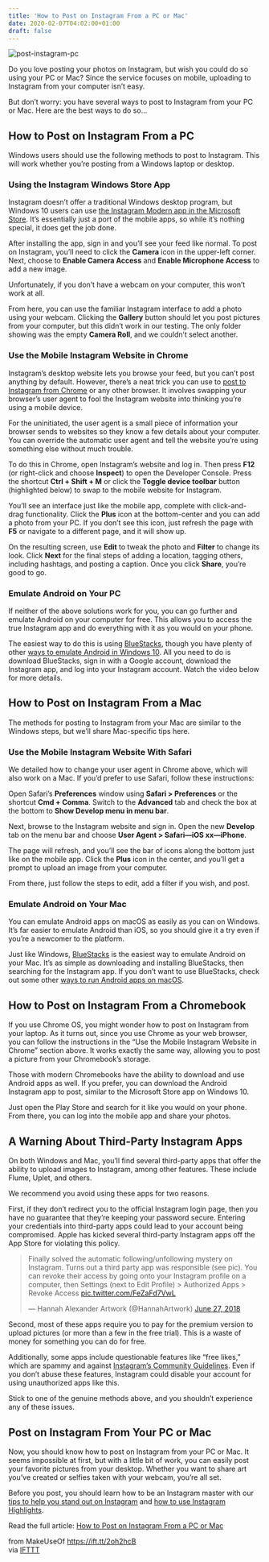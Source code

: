```yaml
---
title: 'How to Post on Instagram From a PC or Mac'
date: 2020-02-07T04:02:00+01:00
draft: false
---
```


![post-instagram-pc](https://static.makeuseof.com/wp-content/uploads/2018/08/post-instagram-pc.jpg)

Do you love posting your photos on Instagram, but wish you could do so using your PC or Mac? Since the service focuses on mobile, uploading to Instagram from your computer isn’t easy.

But don’t worry: you have several ways to post to Instagram from your PC or Mac. Here are the best ways to do so…

How to Post on Instagram From a PC
----------------------------------

Windows users should use the following methods to post to Instagram. This will work whether you’re posting from a Windows laptop or desktop.

### Using the Instagram Windows Store App

Instagram doesn’t offer a traditional Windows desktop program, but Windows 10 users can use [the Instagram Modern app in the Microsoft Store](https://www.microsoft.com/en-us/p/instagram/9nblggh5l9xt). It’s essentially just a port of the mobile apps, so while it’s nothing special, it does get the job done.

After installing the app, sign in and you’ll see your feed like normal. To post on Instagram, you’ll need to click the **Camera** icon in the upper-left corner. Next, choose to **Enable Camera Access** and **Enable Microphone Access** to add a new image.

Unfortunately, if you don’t have a webcam on your computer, this won’t work at all.

From here, you can use the familiar Instagram interface to add a photo using your webcam. Clicking the **Gallery** button should let you post pictures from your computer, but this didn’t work in our testing. The only folder showing was the empty **Camera Roll**, and we couldn’t select another.

### Use the Mobile Instagram Website in Chrome

Instagram’s desktop website lets you browse your feed, but you can’t post anything by default. However, there’s a neat trick you can use to [post to Instagram from Chrome](//www.makeuseof.com/tag/use-trick-post-instagram-chrome/) or any other browser. It involves swapping your browser’s user agent to fool the Instagram website into thinking you’re using a mobile device.

For the uninitiated, the user agent is a small piece of information your browser sends to websites so they know a few details about your computer. You can override the automatic user agent and tell the website you’re using something else without much trouble.

To do this in Chrome, open Instagram’s website and log in. Then press **F12** (or right-click and choose **Inspect**) to open the Developer Console. Press the shortcut **Ctrl + Shift + M** or click the **Toggle device toolbar** button (highlighted below) to swap to the mobile website for Instagram.

You’ll see an interface just like the mobile app, complete with click-and-drag functionality. Click the **Plus** icon at the bottom-center and you can add a photo from your PC. If you don’t see this icon, just refresh the page with **F5** or navigate to a different page, and it will show up.

On the resulting screen, use **Edit** to tweak the photo and **Filter** to change its look. Click **Next** for the final steps of adding a location, tagging others, including hashtags, and posting a caption. Once you click **Share**, you’re good to go.

### Emulate Android on Your PC

If neither of the above solutions work for you, you can go further and emulate Android on your computer for free. This allows you to access the true Instagram app and do everything with it as you would on your phone.

The easiest way to do this is using [BlueStacks](https://www.bluestacks.com/), though you have plenty of other [ways to emulate Android in Windows 10](//www.makeuseof.com/tag/best-android-emulator-windows-10/). All you need to do is download BlueStacks, sign in with a Google account, download the Instagram app, and log into your Instagram account. Watch the video below for more details.

How to Post on Instagram From a Mac
-----------------------------------

The methods for posting to Instagram from your Mac are similar to the Windows steps, but we’ll share Mac-specific tips here.

### Use the Mobile Instagram Website With Safari

We detailed how to change your user agent in Chrome above, which will also work on a Mac. If you’d prefer to use Safari, follow these instructions:

Open Safari’s **Preferences** window using **Safari > Preferences** or the shortcut **Cmd + Comma**. Switch to the **Advanced** tab and check the box at the bottom to **Show Develop menu in menu bar**.

Next, browse to the Instagram website and sign in. Open the new **Develop** tab on the menu bar and choose **User Agent > Safari—iOS xx—iPhone**.

The page will refresh, and you’ll see the bar of icons along the bottom just like on the mobile app. Click the **Plus** icon in the center, and you’ll get a prompt to upload an image from your computer.

From there, just follow the steps to edit, add a filter if you wish, and post.

### Emulate Android on Your Mac

You can emulate Android apps on macOS as easily as you can on Windows. It’s far easier to emulate Android than iOS, so you should give it a try even if you’re a newcomer to the platform.

Just like Windows, [BlueStacks](https://www.bluestacks.com/) is the easiest way to emulate Android on your Mac. It’s as simple as downloading and installing BlueStacks, then searching for the Instagram app. If you don’t want to use BlueStacks, check out some other [ways to run Android apps on macOS](//www.makeuseof.com/tag/run-android-apps-mac-os/).

How to Post on Instagram From a Chromebook
------------------------------------------

If you use Chrome OS, you might wonder how to post on Instagram from your laptop. As it turns out, since you use Chrome as your web browser, you can follow the instructions in the “Use the Mobile Instagram Website in Chrome” section above. It works exactly the same way, allowing you to post a picture from your Chromebook’s storage.

Those with modern Chromebooks have the ability to download and use Android apps as well. If you prefer, you can download the Android Instagram app to post, similar to the Microsoft Store app on Windows 10.

Just open the Play Store and search for it like you would on your phone. From there, you can log into the mobile app and share your photos.

A Warning About Third-Party Instagram Apps
------------------------------------------

On both Windows and Mac, you’ll find several third-party apps that offer the ability to upload images to Instagram, among other features. These include Flume, Uplet, and others.

We recommend you avoid using these apps for two reasons.

First, if they don’t redirect you to the official Instagram login page, then you have no guarantee that they’re keeping your password secure. Entering your credentials into third-party apps could lead to your account being compromised. Apple has kicked several third-party Instagram apps off the App Store for violating this policy.

> Finally solved the automatic following/unfollowing mystery on Instagram. Turns out a third party app was responsible (see pic). You can revoke their access by going onto your Instagram profile on a computer, then Settings (next to Edit Profile) > Authorized Apps > Revoke Access [pic.twitter.com/FeZaFd7VwL](https://t.co/FeZaFd7VwL)
> 
> — Hannah Alexander Artwork (@HannahArtwork) [June 27, 2018](https://twitter.com/HannahArtwork/status/1011945579801382912?ref_src=twsrc%5Etfw)

Second, most of these apps require you to pay for the premium version to upload pictures (or more than a few in the free trial). This is a waste of money for something you can do for free.

Additionally, some apps include questionable features like “free likes,” which are spammy and against [Instagram’s Community Guidelines](https://help.instagram.com/477434105621119). Even if you don’t abuse these features, Instagram could disable your account for using unauthorized apps like this.

Stick to one of the genuine methods above, and you shouldn’t experience any of these issues.

Post on Instagram From Your PC or Mac
-------------------------------------

Now, you should know how to post on Instagram from your PC or Mac. It seems impossible at first, but with a little bit of work, you can easily post your favorite pictures from your desktop. Whether you want to share art you’ve created or selfies taken with your webcam, you’re all set.

Before you post, you should learn how to be an Instagram master with our [tips to help you stand out on Instagram](//www.makeuseof.com/tag/instagram-stand-out-tips/) and [how to use Instagram Highlights](//www.makeuseof.com/tag/what-are-instagram-highlights/).

Read the full article: [How to Post on Instagram From a PC or Mac](https://www.makeuseof.com/tag/how-to-post-on-instagram-from-pc-mac/)

  
  
from MakeUseOf https://ift.tt/2oh2hcB  
via [IFTTT](https://ifttt.com/?ref=da&site=blogger)